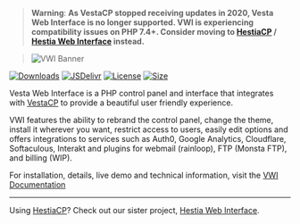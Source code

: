 > **Warning**: **As VestaCP stopped receiving updates in 2020, Vesta Web Interface is no longer supported. VWI is experiencing compatibility issues on PHP 7.4+. Consider moving to [HestiaCP](https://hestiacp.com/) / [Hestia Web Interface](https://github.com/cdgco/HestiaWebInterface) instead.**

> ![VWI Banner](https://raw.githubusercontent.com/cdgco/VestaWebInterface/master/VWI%20Banner.png)

[![Downloads](https://img.shields.io/github/downloads/cdgco/VestaWebInterface/total)](https://github.com/cdgco/VestaWebInterface/releases)
[![JSDelivr](https://img.shields.io/jsdelivr/gh/hy/cdgco/VestaWebInterface)](https://www.jsdelivr.com/package/gh/cdgco/VestaWebInterface)
[![License](https://img.shields.io/github/license/cdgco/VestaWebInterface)](https://choosealicense.com/licenses/lgpl-3.0/)
[![Size](https://img.shields.io/github/repo-size/cdgco/VestaWebInterface)](https://github.com/cdgco/VestaWebInterface/releases)

Vesta Web Interface is a PHP control panel and interface that integrates with [VestaCP](https://vestacp.com) to provide a beautiful user friendly experience. 

VWI features the ability to rebrand the control panel, change the theme, install it wherever you want, restrict access to users, easily edit options and offers integrations to services such as Auth0, Google Analytics, Cloudflare, Softaculous, Interakt and plugins for webmail (rainloop), FTP (Monsta FTP), and billing (WIP).

For installation, details, live demo and technical information, visit the [VWI Documentation](http://vwi.cdgtech.one)

<hr>

Using [HestiaCP](https://hestiacp.com)? Check out our sister project, [Hestia Web Interface](https://github.com/cdgco/HestiaWebInterface).
